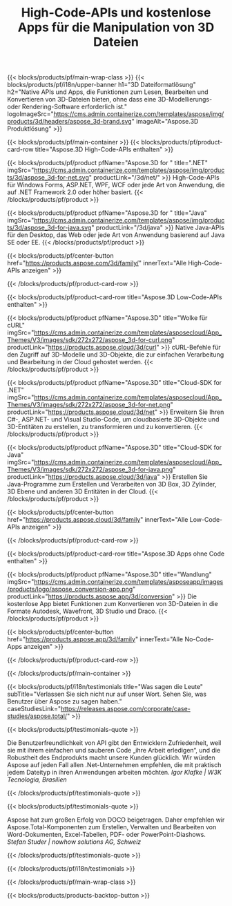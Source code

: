 ﻿---
title: High-Code-APIs und kostenlose Apps für die Manipulation von 3D Dateien 
weight: 1460
url: /de/
description: 3D-Dateien erstellen, bearbeiten und konvertieren. Keine 3D Modellierungssoftware erforderlich. Arbeiten Sie mit Geometrie, Szenenhierarchie, teilen oder teilen Sie Meshes, animieren Sie Objekte, fügen Sie eine Zielkamera hinzu.
google_site_verification: pJzfspWbY9hmASAU3ozD0x1YVIt8rcjsmkvNtlT8jsM
---
{{< blocks/products/pf/main-wrap-class >}}
{{< blocks/products/pf/i18n/upper-banner h1="3D Dateiformatlösung" h2="Native APIs und Apps, die Funktionen zum Lesen, Bearbeiten und Konvertieren von 3D-Dateien bieten, ohne dass eine 3D-Modellierungs- oder Rendering-Software erforderlich ist." logoImageSrc="https://cms.admin.containerize.com/templates/aspose/img/products/3d/headers/aspose_3d-brand.svg" imageAlt="Aspose.3D Produktlösung" >}}

{{< blocks/products/pf/main-container >}}
{{< blocks/products/pf/product-card-row title="Aspose.3D High-Code-APIs enthalten" >}}

{{< blocks/products/pf/product pfName="Aspose.3D for " title=".NET" imgSrc="https://cms.admin.containerize.com/templates/aspose/img/products/3d/aspose_3d-for-net.svg" productLink="/3d/net/" >}}
High-Code-APIs für Windows Forms, ASP.NET, WPF, WCF oder jede Art von Anwendung, die auf .NET Framework 2.0 oder höher basiert.
{{< /blocks/products/pf/product >}}

{{< blocks/products/pf/product pfName="Aspose.3D for " title="Java" imgSrc="https://cms.admin.containerize.com/templates/aspose/img/products/3d/aspose_3d-for-java.svg" productLink="/3d/java" >}}
Native Java-APIs für den Desktop, das Web oder jede Art von Anwendung basierend auf Java SE oder EE.
{{< /blocks/products/pf/product >}}

{{< blocks/products/pf/center-button href="https://products.aspose.com/3d/family/" innerText="Alle High-Code-APIs anzeigen" >}}

{{< /blocks/products/pf/product-card-row >}}

{{< blocks/products/pf/product-card-row title="Aspose.3D Low-Code-APIs enthalten" >}}

{{< blocks/products/pf/product pfName="Aspose.3D" title="Wolke für cURL" imgSrc="https://cms.admin.containerize.com/templates/asposecloud/App_Themes/V3/images/sdk/272x272/aspose_3d-for-curl.png" productLink="https://products.aspose.cloud/3d/curl" >}}
cURL-Befehle für den Zugriff auf 3D-Modelle und 3D-Objekte, die zur einfachen Verarbeitung und Bearbeitung in der Cloud gehostet werden.
{{< /blocks/products/pf/product >}}

{{< blocks/products/pf/product pfName="Aspose.3D" title="Cloud-SDK for .NET" imgSrc="https://cms.admin.containerize.com/templates/asposecloud/App_Themes/V3/images/sdk/272x272/aspose_3d-for-net.png" productLink="https://products.aspose.cloud/3d/net" >}}
Erweitern Sie Ihren C#-, ASP.NET- und Visual Studio-Code, um cloudbasierte 3D-Objekte und 3D-Entitäten zu erstellen, zu transformieren und zu konvertieren.
{{< /blocks/products/pf/product >}}

{{< blocks/products/pf/product pfName="Aspose.3D" title="Cloud-SDK for Java" imgSrc="https://cms.admin.containerize.com/templates/asposecloud/App_Themes/V3/images/sdk/272x272/aspose_3d-for-java.png" productLink="https://products.aspose.cloud/3d/java" >}}
Erstellen Sie Java-Programme zum Erstellen und Verarbeiten von 3D Box, 3D Zylinder, 3D Ebene und anderen 3D Entitäten in der Cloud.
{{< /blocks/products/pf/product >}}

{{< blocks/products/pf/center-button href="https://products.aspose.cloud/3d/family" innerText="Alle Low-Code-APIs anzeigen" >}}

{{< /blocks/products/pf/product-card-row >}}

{{< blocks/products/pf/product-card-row title="Aspose.3D Apps ohne Code enthalten" >}}

{{< blocks/products/pf/product pfName="Aspose.3D" title="Wandlung" imgSrc="https://cms.admin.containerize.com/templates/asposeapp/images/products/logo/aspose_conversion-app.png" productLink="https://products.aspose.app/3d/conversion" >}}
Die kostenlose App bietet Funktionen zum Konvertieren von 3D-Dateien in die Formate Autodesk, Wavefront, 3D Studio und Draco.
{{< /blocks/products/pf/product >}}

{{< blocks/products/pf/center-button href="https://products.aspose.app/3d/family" innerText="Alle No-Code-Apps anzeigen" >}}

{{< /blocks/products/pf/product-card-row >}}

{{< /blocks/products/pf/main-container >}}

{{< blocks/products/pf/i18n/testimonials title="Was sagen die Leute" subTitle="Verlassen Sie sich nicht nur auf unser Wort. Sehen Sie, was Benutzer über Aspose zu sagen haben." caseStudiesLink="https://releases.aspose.com/corporate/case-studies/aspose.total/" >}}

{{< blocks/products/pf/testimonials-quote >}}
<p class="first">
 Die Benutzerfreundlichkeit von API gibt den Entwicklern Zufriedenheit, weil sie mit ihrem einfachen und sauberen Code „ihre Arbeit erledigen“, und die Robustheit des Endprodukts macht unsere Kunden glücklich. Wir würden Aspose auf jeden Fall allen .Net-Unternehmen empfehlen, die mit praktisch jedem Dateityp in ihren Anwendungen arbeiten möchten.
 <em>
  Igor Klafke | W3K Tecnologia, Brasilien
 </em>
</p>

{{< /blocks/products/pf/testimonials-quote >}}

{{< blocks/products/pf/testimonials-quote >}}
<p class="second">
 Aspose hat zum großen Erfolg von DOCO beigetragen. Daher empfehlen wir Aspose.Total-Komponenten zum Erstellen, Verwalten und Bearbeiten von Word-Dokumenten, Excel-Tabellen, PDF- oder PowerPoint-Diashows.
 <em>
  Stefan Studer | nowhow solutions AG, Schweiz
 </em>
</p>

{{< /blocks/products/pf/testimonials-quote >}}

{{< /blocks/products/pf/i18n/testimonials >}}

{{< /blocks/products/pf/main-wrap-class >}}

{{< blocks/products/products-backtop-button >}}